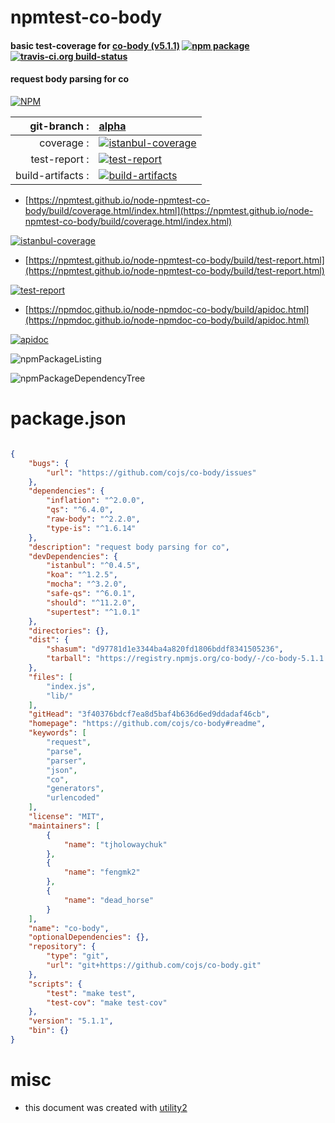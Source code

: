 # npmtest-co-body

#### basic test-coverage for  [co-body (v5.1.1)](https://github.com/cojs/co-body#readme)  [![npm package](https://img.shields.io/npm/v/npmtest-co-body.svg?style=flat-square)](https://www.npmjs.org/package/npmtest-co-body) [![travis-ci.org build-status](https://api.travis-ci.org/npmtest/node-npmtest-co-body.svg)](https://travis-ci.org/npmtest/node-npmtest-co-body)

#### request body parsing for co

[![NPM](https://nodei.co/npm/co-body.png?downloads=true&downloadRank=true&stars=true)](https://www.npmjs.com/package/co-body)

| git-branch : | [alpha](https://github.com/npmtest/node-npmtest-co-body/tree/alpha)|
|--:|:--|
| coverage : | [![istanbul-coverage](https://npmtest.github.io/node-npmtest-co-body/build/coverage.badge.svg)](https://npmtest.github.io/node-npmtest-co-body/build/coverage.html/index.html)|
| test-report : | [![test-report](https://npmtest.github.io/node-npmtest-co-body/build/test-report.badge.svg)](https://npmtest.github.io/node-npmtest-co-body/build/test-report.html)|
| build-artifacts : | [![build-artifacts](https://npmtest.github.io/node-npmtest-co-body/glyphicons_144_folder_open.png)](https://github.com/npmtest/node-npmtest-co-body/tree/gh-pages/build)|

- [https://npmtest.github.io/node-npmtest-co-body/build/coverage.html/index.html](https://npmtest.github.io/node-npmtest-co-body/build/coverage.html/index.html)

[![istanbul-coverage](https://npmtest.github.io/node-npmtest-co-body/build/screenCapture.buildCi.browser.%252Ftmp%252Fbuild%252Fcoverage.lib.html.png)](https://npmtest.github.io/node-npmtest-co-body/build/coverage.html/index.html)

- [https://npmtest.github.io/node-npmtest-co-body/build/test-report.html](https://npmtest.github.io/node-npmtest-co-body/build/test-report.html)

[![test-report](https://npmtest.github.io/node-npmtest-co-body/build/screenCapture.buildCi.browser.%252Ftmp%252Fbuild%252Ftest-report.html.png)](https://npmtest.github.io/node-npmtest-co-body/build/test-report.html)

- [https://npmdoc.github.io/node-npmdoc-co-body/build/apidoc.html](https://npmdoc.github.io/node-npmdoc-co-body/build/apidoc.html)

[![apidoc](https://npmdoc.github.io/node-npmdoc-co-body/build/screenCapture.buildCi.browser.%252Ftmp%252Fbuild%252Fapidoc.html.png)](https://npmdoc.github.io/node-npmdoc-co-body/build/apidoc.html)

![npmPackageListing](https://npmtest.github.io/node-npmtest-co-body/build/screenCapture.npmPackageListing.svg)

![npmPackageDependencyTree](https://npmtest.github.io/node-npmtest-co-body/build/screenCapture.npmPackageDependencyTree.svg)



# package.json

```json

{
    "bugs": {
        "url": "https://github.com/cojs/co-body/issues"
    },
    "dependencies": {
        "inflation": "^2.0.0",
        "qs": "^6.4.0",
        "raw-body": "^2.2.0",
        "type-is": "^1.6.14"
    },
    "description": "request body parsing for co",
    "devDependencies": {
        "istanbul": "^0.4.5",
        "koa": "^1.2.5",
        "mocha": "^3.2.0",
        "safe-qs": "^6.0.1",
        "should": "^11.2.0",
        "supertest": "^1.0.1"
    },
    "directories": {},
    "dist": {
        "shasum": "d97781d1e3344ba4a820fd1806bddf8341505236",
        "tarball": "https://registry.npmjs.org/co-body/-/co-body-5.1.1.tgz"
    },
    "files": [
        "index.js",
        "lib/"
    ],
    "gitHead": "3f40376bdcf7ea8d5baf4b636d6ed9ddadaf46cb",
    "homepage": "https://github.com/cojs/co-body#readme",
    "keywords": [
        "request",
        "parse",
        "parser",
        "json",
        "co",
        "generators",
        "urlencoded"
    ],
    "license": "MIT",
    "maintainers": [
        {
            "name": "tjholowaychuk"
        },
        {
            "name": "fengmk2"
        },
        {
            "name": "dead_horse"
        }
    ],
    "name": "co-body",
    "optionalDependencies": {},
    "repository": {
        "type": "git",
        "url": "git+https://github.com/cojs/co-body.git"
    },
    "scripts": {
        "test": "make test",
        "test-cov": "make test-cov"
    },
    "version": "5.1.1",
    "bin": {}
}
```



# misc
- this document was created with [utility2](https://github.com/kaizhu256/node-utility2)

